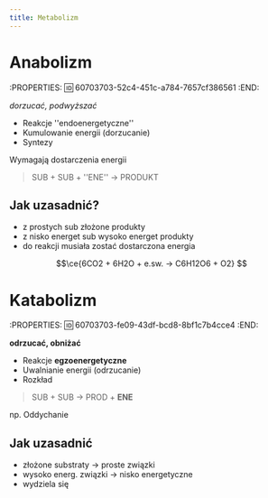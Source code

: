 ```yaml
---
title: Metabolizm
---
```




# Anabolizm
:PROPERTIES:
:id: 60703703-52c4-451c-a784-7657cf386561
:END:

*dorzucać, podwyższać*

- Reakcje ''endoenergetyczne''
- Kumulowanie energii (dorzucanie)
- Syntezy

Wymagają dostarczenia energii

> SUB + SUB + ''ENE'' → PRODUKT
## Jak uzasadnić? 

- z prostych sub złożone produkty
- z nisko energet sub wysoko energet produkty
- do reakcji musiała zostać dostarczona energia

$$\ce{6CO2 + 6H2O + e.sw. -> C6H12O6 + O2} $$

# Katabolizm
:PROPERTIES:
:id: 60703703-fe09-43df-bcd8-8bf1c7b4cce4
:END:

**odrzucać, obniżać**

- Reakcje **egzoenergetyczne**
- Uwalnianie energii (odrzucanie)
- Rozkład

> SUB + SUB → PROD + **ENE**

np. Oddychanie
## Jak uzasadnić
- złożone substraty → proste związki
- wysoko energ. związki → nisko energetyczne
- wydziela się
